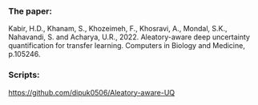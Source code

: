 ### The paper:

Kabir, H.D., Khanam, S., Khozeimeh, F., Khosravi, A., Mondal, S.K., Nahavandi, S. and Acharya, U.R., 2022. Aleatory-aware deep uncertainty quantification for transfer learning. Computers in Biology and Medicine, p.105246.

### Scripts:
https://github.com/dipuk0506/Aleatory-aware-UQ
